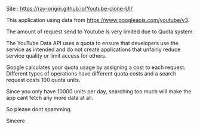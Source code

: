 Site : https://ray-origin.github.io/Youtube-clone-UI/
  
  This application using data from https://www.googleapis.com/youtube/v3.
  
  The amount of request send to Youtube is very limited due to Quota system.
  
  The YouTube Data API uses a quota to ensure that developers use the service as intended and do not create applications that unfairly reduce service quality or limit access for others.
  
  Google calculates your quota usage by assigning a cost to each request. Different types of operations have different quota costs and a search request costs 100 quota units.
  
  Since you only have 10000 units per day, searching too much will make the app cant fetch any more data at all.
  
  So please dont spamming. 
  
  Sincere
  
